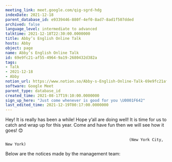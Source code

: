 ```yaml
---
meeting_link: meet.google.com/qig-sgrd-hdg
indexDate: 2021-12-18
parent_database_id: e9339446-880f-4ef0-8ad7-8ad1f507dded
archived: false
language_level: intermediate to advanced
talktime: 2021-12-18T22:30:00.0000000
title: Abby’s English Online Talk
hosts: Abby
object: page
name: Abby’s English Online Talk
id: 69e9fc21-af55-4964-9a19-2680432d382a
tags:
- Talk
- 2021-12-18
- Abby
notion_url: https://www.notion.so/Abby-s-English-Online-Talk-69e9fc21af5549649a192680432d382a
software: Google Meet
parent_type: database_id
created_time: 2021-08-17T19:10:00.0000000
sign_up_here: "Just come whenever is good for you \U0001F642"
last_edited_time: 2021-12-19T00:17:00.0000000
---
```


Hey! It is really has been a while! Hope y’all are doing well! It is time for us to catch and wrap up for this year. Come and have fun then we will see how it goes! 😊



                                                          (New York City, New York)



Below are the notices made by the management team:


